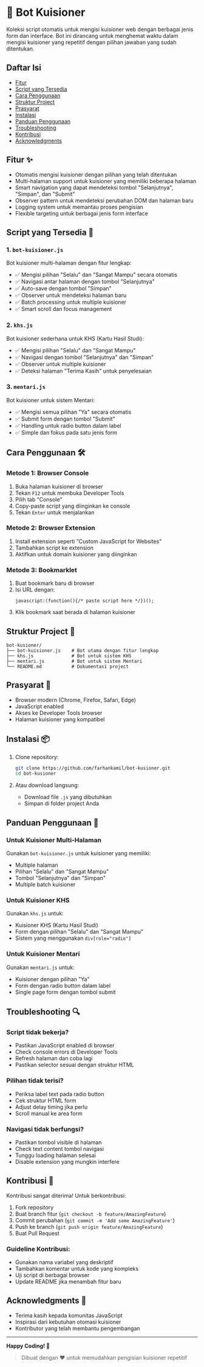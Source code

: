 # 🤖 Bot Kuisioner

Koleksi script otomatis untuk mengisi kuisioner web dengan berbagai jenis form dan interface. Bot ini dirancang untuk menghemat waktu dalam mengisi kuisioner yang repetitif dengan pilihan jawaban yang sudah ditentukan.

## Daftar Isi

- [Fitur](#fitur)
- [Script yang Tersedia](#script-yang-tersedia)
- [Cara Penggunaan](#cara-penggunaan)
- [Struktur Project](#struktur-project)
- [Prasyarat](#prasyarat)
- [Instalasi](#instalasi)
- [Panduan Penggunaan](#panduan-penggunaan)
- [Troubleshooting](#troubleshooting)
- [Kontribusi](#kontribusi)
- [Acknowledgments](#acknowledgments)

## Fitur ✨

- Otomatis mengisi kuisioner dengan pilihan yang telah ditentukan
- Multi-halaman support untuk kuisioner yang memiliki beberapa halaman
- Smart navigation yang dapat mendeteksi tombol "Selanjutnya", "Simpan", dan "Submit"
- Observer pattern untuk mendeteksi perubahan DOM dan halaman baru
- Logging system untuk memantau proses pengisian
- Flexible targeting untuk berbagai jenis form interface

## Script yang Tersedia 🚀

### 1. `bot-kuisioner.js`
Bot kuisioner multi-halaman dengan fitur lengkap:

- ✅ Mengisi pilihan "Selalu" dan "Sangat Mampu" secara otomatis  
- ✅ Navigasi antar halaman dengan tombol "Selanjutnya"  
- ✅ Auto-save dengan tombol "Simpan"  
- ✅ Observer untuk mendeteksi halaman baru  
- ✅ Batch processing untuk multiple kuisioner  
- ✅ Smart scroll dan focus management  

### 2. `khs.js`
Bot kuisioner sederhana untuk KHS (Kartu Hasil Studi):

- ✅ Mengisi pilihan "Selalu" dan "Sangat Mampu"  
- ✅ Navigasi dengan tombol "Selanjutnya" dan "Simpan"  
- ✅ Observer untuk multiple kuisioner  
- ✅ Deteksi halaman "Terima Kasih" untuk penyelesaian  

### 3. `mentari.js`
Bot kuisioner untuk sistem Mentari:

- ✅ Mengisi semua pilihan "Ya" secara otomatis  
- ✅ Submit form dengan tombol "Submit"  
- ✅ Handling untuk radio button dalam label  
- ✅ Simple dan fokus pada satu jenis form  

## Cara Penggunaan 🛠️

### Metode 1: Browser Console
1. Buka halaman kuisioner di browser  
2. Tekan `F12` untuk membuka Developer Tools  
3. Pilih tab "Console"  
4. Copy-paste script yang diinginkan ke console  
5. Tekan `Enter` untuk menjalankan  

### Metode 2: Browser Extension
1. Install extension seperti "Custom JavaScript for Websites"  
2. Tambahkan script ke extension  
3. Aktifkan untuk domain kuisioner yang diinginkan  

### Metode 3: Bookmarklet
1. Buat bookmark baru di browser  
2. Isi URL dengan:  
   ```
   javascript:(function(){/* paste script here */})();
   ```
3. Klik bookmark saat berada di halaman kuisioner  

## Struktur Project 📁

```
bot-kusioner/
├── bot-kuisioner.js    # Bot utama dengan fitur lengkap
├── khs.js              # Bot untuk sistem KHS
├── mentari.js          # Bot untuk sistem Mentari
└── README.md           # Dokumentasi project
```

## Prasyarat 🔧

- Browser modern (Chrome, Firefox, Safari, Edge)  
- JavaScript enabled  
- Akses ke Developer Tools browser  
- Halaman kuisioner yang kompatibel  

## Instalasi 📦

1. Clone repository:
   ```bash
   git clone https://github.com/farhankamil/bot-kusioner.git
   cd bot-kusioner
   ```

2. Atau download langsung:
   - Download file `.js` yang dibutuhkan  
   - Simpan di folder project Anda  

## Panduan Penggunaan 📖

### Untuk Kuisioner Multi-Halaman
Gunakan `bot-kuisioner.js` untuk kuisioner yang memiliki:
- Multiple halaman  
- Pilihan "Selalu" dan "Sangat Mampu"  
- Tombol "Selanjutnya" dan "Simpan"  
- Multiple batch kuisioner  

### Untuk Kuisioner KHS
Gunakan `khs.js` untuk:
- Kuisioner KHS (Kartu Hasil Studi)  
- Form dengan pilihan "Selalu" dan "Sangat Mampu"  
- Sistem yang menggunakan `div[role="radio"]`  

### Untuk Kuisioner Mentari
Gunakan `mentari.js` untuk:
- Kuisioner dengan pilihan "Ya"  
- Form dengan radio button dalam label  
- Single page form dengan tombol submit  

## Troubleshooting 🔍

### Script tidak bekerja?
- Pastikan JavaScript enabled di browser  
- Check console errors di Developer Tools  
- Refresh halaman dan coba lagi  
- Pastikan selector sesuai dengan struktur HTML  

### Pilihan tidak terisi?
- Periksa label text pada radio button  
- Cek struktur HTML form  
- Adjust delay timing jika perlu  
- Scroll manual ke area form  

### Navigasi tidak berfungsi?
- Pastikan tombol visible di halaman  
- Check text content tombol navigasi  
- Tunggu loading halaman selesai  
- Disable extension yang mungkin interfere  

## Kontribusi 🤝

Kontribusi sangat diterima! Untuk berkontribusi:

1. Fork repository  
2. Buat branch fitur (`git checkout -b feature/AmazingFeature`)  
3. Commit perubahan (`git commit -m 'Add some AmazingFeature'`)  
4. Push ke branch (`git push origin feature/AmazingFeature`)  
5. Buat Pull Request  

### Guideline Kontribusi:
- Gunakan nama variabel yang deskriptif  
- Tambahkan komentar untuk kode yang kompleks  
- Uji script di berbagai browser  
- Update README jika menambah fitur baru 

## Acknowledgments 🙏

- Terima kasih kepada komunitas JavaScript  
- Inspirasi dari kebutuhan otomasi kuisioner  
- Kontributor yang telah membantu pengembangan  

---

**Happy Coding! 🎉**  
> Dibuat dengan ❤️ untuk memudahkan pengisian kuisioner repetitif
